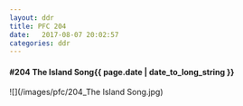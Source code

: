 ```yaml
---
layout: ddr
title: PFC 204
date:   2017-08-07 20:02:57
categories: ddr
---
```


#### **#204** The Island Song<span class="pull-right">{{ page.date | date_to_long_string }}</span>
![](/images/pfc/204_The Island Song.jpg)
